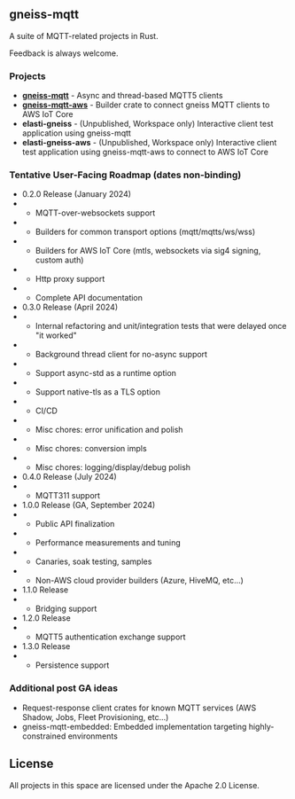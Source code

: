 ## gneiss-mqtt

A suite of MQTT-related projects in Rust.

Feedback is always welcome.

### Projects
* **[gneiss-mqtt](https://crates.io/crates/gneiss-mqtt)** - Async and thread-based MQTT5 clients
* **[gneiss-mqtt-aws](https://crates.io/crates/gneiss-mqtt-aws)** - Builder crate to connect gneiss MQTT clients to AWS IoT Core
* **elasti-gneiss** - (Unpublished, Workspace only) Interactive client test application using gneiss-mqtt
* **elasti-gneiss-aws** - (Unpublished, Workspace only) Interactive client test application using gneiss-mqtt-aws to connect to AWS IoT Core

### Tentative User-Facing Roadmap (dates non-binding)
* 0.2.0 Release (January 2024)
* * MQTT-over-websockets support
* * Builders for common transport options (mqtt/mqtts/ws/wss)
* * Builders for AWS IoT Core (mtls, websockets via sig4 signing, custom auth)
* * Http proxy support
* * Complete API documentation
* 0.3.0 Release (April 2024)
* * Internal refactoring and unit/integration tests that were delayed once "it worked"
* * Background thread client for no-async support
* * Support async-std as a runtime option
* * Support native-tls as a TLS option
* * CI/CD
* * Misc chores: error unification and polish
* * Misc chores: conversion impls
* * Misc chores: logging/display/debug polish
* 0.4.0 Release (July 2024)
* * MQTT311 support
* 1.0.0 Release (GA, September 2024)
* * Public API finalization
* * Performance measurements and tuning
* * Canaries, soak testing, samples
* * Non-AWS cloud provider builders (Azure, HiveMQ, etc...)
* 1.1.0 Release
* * Bridging support
* 1.2.0 Release
* * MQTT5 authentication exchange support
* 1.3.0 Release
* * Persistence support

### Additional post GA ideas
* Request-response client crates for known MQTT services (AWS Shadow, Jobs, Fleet Provisioning, etc...)
* gneiss-mqtt-embedded: Embedded implementation targeting highly-constrained environments

## License

All projects in this space are licensed under the Apache 2.0 License. 
